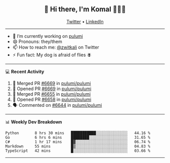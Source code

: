 <h2 align="center"> 👋 Hi there, I'm Komal 🧑🏾‍💻 </h2>
<p align="center">
    <a href="https://twitter.com/zwitkali">Twitter</a> •
    <a href="https://www.linkedin.com/in/komal-ali/">LinkedIn</a>
</p>

--------

- 🔭 I’m currently working on [pulumi](https://github.com/pulumi/pulumi)
- 😄 Pronouns: they/them
- 📫 How to reach me: [@zwitkali](https://twitter.com/zwitkali) on Twitter
- ⚡ Fun fact: My dog is afraid of flies 🪰

--------
💻 **Recent Activity**

<!--START_SECTION:activity-->
1. 🎉 Merged PR [#6669](https://github.com/pulumi/pulumi/pull/6669) in [pulumi/pulumi](https://github.com/pulumi/pulumi)
2. 💪 Opened PR [#6669](https://github.com/pulumi/pulumi/pull/6669) in [pulumi/pulumi](https://github.com/pulumi/pulumi)
3. 🎉 Merged PR [#6655](https://github.com/pulumi/pulumi/pull/6655) in [pulumi/pulumi](https://github.com/pulumi/pulumi)
4. 💪 Opened PR [#6658](https://github.com/pulumi/pulumi/pull/6658) in [pulumi/pulumi](https://github.com/pulumi/pulumi)
5. 🗣 Commented on [#6644](https://github.com/pulumi/pulumi/issues/6644) in [pulumi/pulumi](https://github.com/pulumi/pulumi)
<!--END_SECTION:activity-->

--------

📊 **Weekly Dev Breakdown**
<!--START_SECTION:waka-->
```text
Python       8 hrs 30 mins   ███████████░░░░░░░░░░░░░░   44.16 % 
Go           6 hrs 6 mins    ████████░░░░░░░░░░░░░░░░░   31.65 % 
C#           1 hr 17 mins    █▓░░░░░░░░░░░░░░░░░░░░░░░   06.74 % 
Markdown     55 mins         █▒░░░░░░░░░░░░░░░░░░░░░░░   04.83 % 
TypeScript   42 mins         █░░░░░░░░░░░░░░░░░░░░░░░░   03.66 % 
```
<!--END_SECTION:waka-->

--------